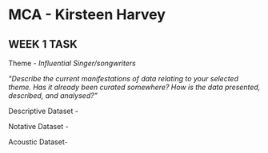 # MCA - Kirsteen Harvey
## WEEK 1 TASK
Theme - *Influential Singer/songwriters* 

*"Describe the current manifestations of data relating to your selected theme. Has it already been
curated somewhere? How is the data presented, described, and analysed?"* 

Descriptive Dataset - 

Notative Dataset - 

Acoustic Dataset- 


